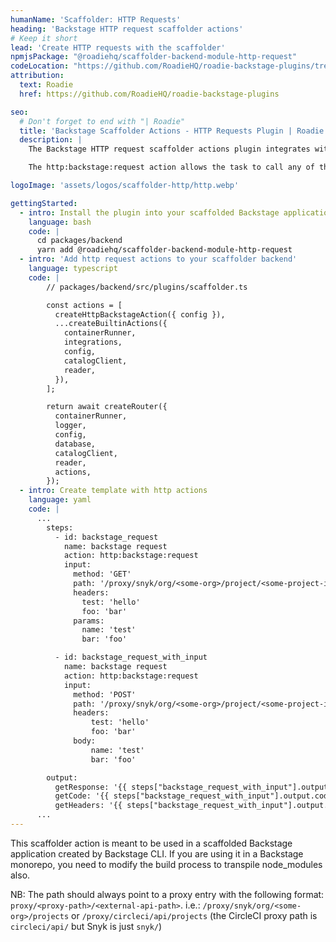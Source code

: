 ```yaml
---
humanName: 'Scaffolder: HTTP Requests'
heading: 'Backstage HTTP request scaffolder actions'
# Keep it short
lead: 'Create HTTP requests with the scaffolder'
npmjsPackage: "@roadiehq/scaffolder-backend-module-http-request"
codeLocation: "https://github.com/RoadieHQ/roadie-backstage-plugins/tree/main/plugins/scaffolder-actions/scaffolder-backend-module-http-request"
attribution:
  text: Roadie
  href: https://github.com/RoadieHQ/roadie-backstage-plugins

seo:
  # Don't forget to end with "| Roadie"
  title: 'Backstage Scaffolder Actions - HTTP Requests Plugin | Roadie'
  description: |
    The Backstage HTTP request scaffolder actions plugin integrates with the pre-existing scaffolder actions. It extends them and allows you to send arbitrary http requests to your Backstage instance.

    The http:backstage:request action allows the task to call any of the backstage APIs available to the user that triggers it. The action takes care of passing the authentication token of the user to the task execution so that the action can perform actions on behalf of the user that triggers it.

logoImage: 'assets/logos/scaffolder-http/http.webp'

gettingStarted:
  - intro: Install the plugin into your scaffolded Backstage application.
    language: bash
    code: |
      cd packages/backend
      yarn add @roadiehq/scaffolder-backend-module-http-request
  - intro: 'Add http request actions to your scaffolder backend'
    language: typescript
    code: | 
        // packages/backend/src/plugins/scaffolder.ts

        const actions = [
          createHttpBackstageAction({ config }),
          ...createBuiltinActions({
            containerRunner,
            integrations,
            config,
            catalogClient,
            reader,
          }),
        ];

        return await createRouter({
          containerRunner,
          logger,
          config,
          database,
          catalogClient,
          reader,
          actions,
        });
  - intro: Create template with http actions
    language: yaml
    code: |
      ...
        steps:
          - id: backstage_request
            name: backstage request
            action: http:backstage:request
            input:
              method: 'GET'
              path: '/proxy/snyk/org/<some-org>/project/<some-project-id>/aggregated-issues'
              headers:
                test: 'hello'
                foo: 'bar'
              params:
                name: 'test'
                bar: 'foo'

          - id: backstage_request_with_input
            name: backstage request
            action: http:backstage:request
            input:
              method: 'POST'
              path: '/proxy/snyk/org/<some-org>/project/<some-project-id>/aggregated-issues/get/some/job{{ steps["backstage_request"].output.body.number }}'
              headers:
                  test: 'hello'
                  foo: 'bar'
              body:
                  name: 'test'
                  bar: 'foo'

        output:
          getResponse: '{{ steps["backstage_request_with_input"].output.body }}'
          getCode: '{{ steps["backstage_request_with_input"].output.code }}'
          getHeaders: '{{ steps["backstage_request_with_input"].output.headers }}'
      ...
---
```


This scaffolder action is meant to be used in a scaffolded Backstage application created by Backstage CLI. If you are using it in a Backstage monorepo, you need to modify the build process to transpile node_modules also.

NB: The path should always point to a proxy entry with the following format: `proxy/<proxy-path>/<external-api-path>`. i.e.: `/proxy/snyk/org/<some-org>/projects` or `/proxy/circleci/api/projects` (the CircleCI proxy path is `circleci/api/` but Snyk is just `snyk/`)

